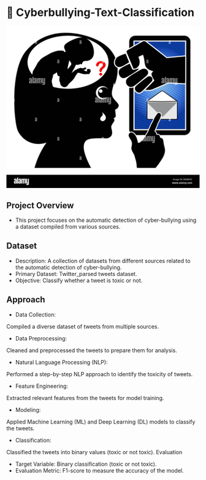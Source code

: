 # 🚨  Cyberbullying-Text-Classification
![Image](https://github.com/Saurabhgithub1006/Cyberbullying-Text-Classification/blob/main/emotional-damage-of-girl-due-to-threatening-text-messages-MW86H2.jpg?raw=true)
## Project Overview
* This project focuses on the automatic detection of cyber-bullying using a dataset compiled from various sources.

## Dataset
* Description: A collection of datasets from different sources related to the automatic detection of cyber-bullying.
* Primary Dataset: Twitter_parsed tweets dataset.
* Objective: Classify whether a tweet is toxic or not.
## Approach
* Data Collection:

Compiled a diverse dataset of tweets from multiple sources.
* Data Preprocessing:

Cleaned and preprocessed the tweets to prepare them for analysis.
* Natural Language Processing (NLP):

Performed a step-by-step NLP approach to identify the toxicity of tweets.
* Feature Engineering:

Extracted relevant features from the tweets for model training.
* Modeling:

Applied Machine Learning (ML) and Deep Learning (DL) models to classify the tweets.
* Classification:

Classified the tweets into binary values (toxic or not toxic).
Evaluation
* Target Variable: Binary classification (toxic or not toxic).
* Evaluation Metric: F1-score to measure the accuracy of the model.
